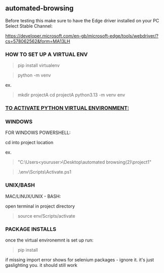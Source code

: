 ﻿## automated-browsing
Before testing this make sure to have the Edge driver installed on your PC
Select Stable Channel:

https://developer.microsoft.com/en-gb/microsoft-edge/tools/webdriver/?cs=578062562&form=MA13LH

### HOW TO SET UP A VIRTUAL ENV 
> pip install virtualenv

> python<version> -m venv <virtual-environment-name>

ex. 
> mkdir projectA 
> cd projectA
> python3.13 -m venv env

### <ins> TO ACTIVATE PYTHON VIRTUAL ENVIRONMENT: </ins>

### WINDOWS

FOR WINDOWS POWERSHELL:

cd into project location

ex.
> "C:\Users\<youruser>\Desktop\automated browsing(2)\project1"

> .\env\Scripts\Activate.ps1

### UNIX/BASH 

MAC/LINUX/UNIX - BASH:

open terminal in project directory 

> source env/Scripts/activate
 
### PACKAGE INSTALLS 

once the virtual environemnt is set up run:

> pip install

if missing import error shows for selenium packages - ignore it. it's just gaslighting you. it should still work 